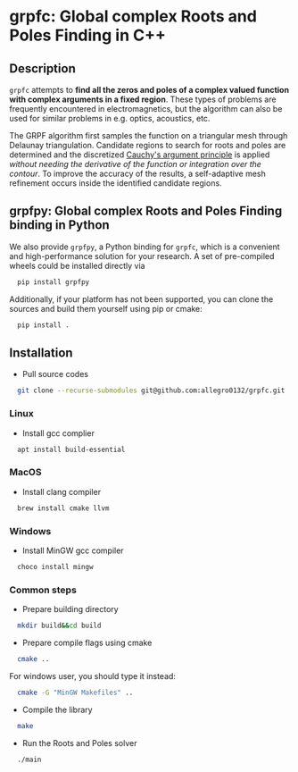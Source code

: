 # grpfc: Global complex Roots and Poles Finding in C++

## Description

`grpfc` attempts to **find all the zeros and poles of a complex valued function with complex arguments in a fixed region**.
These types of problems are frequently encountered in electromagnetics, but the algorithm can also be used for similar problems in e.g. optics, acoustics, etc.

The GRPF algorithm first samples the function on a triangular mesh through Delaunay triangulation.
Candidate regions to search for roots and poles are determined and the discretized [Cauchy's argument principle](https://en.wikipedia.org/wiki/Argument_principle) is applied _without needing the derivative of the function or integration over the contour_.
To improve the accuracy of the results, a self-adaptive mesh refinement occurs inside the identified candidate regions.

## grpfpy: Global complex Roots and Poles Finding binding in Python

We also provide `grpfpy`, a Python binding for `grpfc`, which is a convenient and high-performance solution for your research. A set of pre-compiled wheels could be installed directly via
```bash
  pip install grpfpy
```
Additionally, if your platform has not been supported, you can clone the sources and build them yourself using pip or cmake:
```bash
  pip install .
```

## Installation
- Pull source codes
```bash
  git clone --recurse-submodules git@github.com:allegro0132/grpfc.git
```
### Linux

- Install gcc complier
```bash
  apt install build-essential
```

### MacOS

- Install clang compiler
```bash
  brew install cmake llvm
```

### Windows

- Install MinGW gcc compiler
```bash
  choco install mingw
```

### Common steps

- Prepare building directory
```bash
  mkdir build&&cd build
```

- Prepare compile flags using cmake
```bash
  cmake ..
```

For windows user, you should type it instead:
```bash
  cmake -G "MinGW Makefiles" ..
```

- Compile the library
```bash
  make
```

- Run the Roots and Poles solver
```bash
  ./main
```